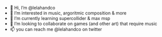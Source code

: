 - 👋 Hi, I’m @lelahandco
- 👀 I’m interested in music, argoritmic composition & more
- 🌱 I’m currently learning supercollider & max msp
- 💞️ I’m looking to collaborate on games (and other art) that require music
- 📫 you can reach me @lelahandco on twitter

<!---
lelahandco/lelahandco is a ✨ special ✨ repository because its `README.md` (this file) appears on your GitHub profile.
You can click the Preview link to take a look at your changes.
--->
